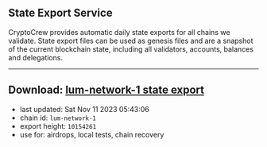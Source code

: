 ## State Export Service
CryptoCrew provides automatic daily state exports for all chains we validate. State export files can be used as genesis files and are a snapshot of the current blockchain state, including all validators, accounts, balances and delegations.

---
**Download: [lum-network-1 state export](https://dl.ccvalidators.com/SERVICE/lumnetwork/lum-network-1_export_10154261.json)**
---

- last updated: Sat Nov 11 2023 05:43:06
- chain id: `lum-network-1`
- export height: `10154261`
- use for: airdrops, local tests, chain recovery
